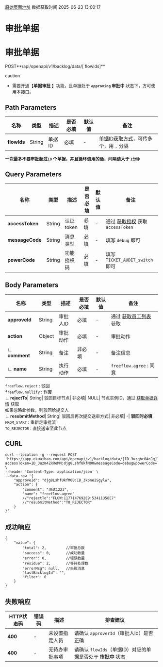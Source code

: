 [原始页面地址](https://docs.ekuaibao.com/docs/open-api/flows/flow-approval)
数据获取时间 2025-06-23 13:00:17

# 审批单据

# 审批单据  
  
POST**/api/openapi/v1/backlog/data/[ flowIds]**

caution

  * 需要开通【**单据审批** 】功能，且单据处于 **`approving` 审批中** 状态下，方可使用本接口。



## Path Parameters​

名称| 类型| 描述| 是否必填| 默认值| 备注  
---|---|---|---|---|---  
**flowIds**|  String| 单据ID| 必填| -| [单据ID获取方式](/docs/open-api/flows/question-answer#%E9%97%AE%E9%A2%98%E4%B8%80)，可传多个，用 `,` 分隔  
**一次最多不要审批超过`10` 个单据，并且循环调用的话，间隔请大于 `1分钟`**  
  
## Query Parameters​

名称| 类型| 描述| 是否必填| 默认值| 备注  
---|---|---|---|---|---  
**accessToken**|  String| 认证token| 必填| -| 通过 [获取授权](/docs/open-api/getting-started/auth) 获取 `accessToken`  
**messageCode**|  String| 消息类型| 必填| -| 填写 `debug` 即可  
**powerCode**|  String| 功能授权码| 必填| -| 填写 `TICKET_AUDIT_switch` 即可  
  
## Body Parameters​

名称| 类型| 描述| 是否必填| 默认值| 备注  
---|---|---|---|---|---  
**approveId**|  String| 审批人ID| 必填| -| 通过 [获取员工列表](/docs/open-api/corporation/get-all-staffs) 获取  
**action**|  Object| 审批动作| 必填| -| 审批动作  
**∟ comment**|  String| 备注| 非必填| -| 备注信息  
**∟ name**|  String| 执行动作| 必填| -| `freeflow.agree` : 同意  
`freeflow.reject` : 驳回  
`freeflow.nullify` : 作废  
**∟ rejectTo**|  String| 驳回目标节点| 非必填| NULL| 节点实例ID，通过 [获取单据详情](/docs/open-api/flows/get-forms-details) 获取  
如果忽略此参数，则驳回给提交人  
**∟ resubmitMethod**|  String| 驳回后再次提交送审方式| 非必填| -| **驳回时必填**  
`FROM_START` : 重新走审批流  
`TO_REJECTOR` : 直接送审至此节点  
  
## CURL​
    
    
    curl --location -g --request POST 'https://app.ekuaibao.com/api/openapi/v1/backlog/data/[ID_3uzqbr0AoJg]?accessToken=ID_3uzm4ZRReMM:djg8LshfUkfM00&messageCode=debug&powerCode=TICKET_AUDIT_switch' \  
    --header 'Content-Type: application/json' \  
    --data-raw '{  
        "approveId": "djg8LshfUkfM00:ID_3kpneISgylw",  
        "action": {  
            "comment": "测试1223",  
            "name": "freeflow.agree"     
            //"rejectTo":"FLOW:1177147692E9:53411358E7"  
            //"resubmitMethod":"TO_REJECTOR"  
        }  
    }'  
    

## 成功响应​
    
    
    {  
        "value": {  
            "total": 2,         //审批总数  
            "success": 0,       //成功数量  
            "error": 0,         //错误数量  
            "residue": 2,       //等待处理数  
            "errorMsg": null,   //失败消息  
            "lastBacklogId": "",   
            "filter": 0  
        }  
    }  
    

## 失败响应​

HTTP状态码| 错误码| 描述| 排查建议  
---|---|---|---  
**400**|  -| 未设置指定人员| 请确认 `approverId`（审批人Id）是否正确  
**400**|  -| 无待办审批事项| 请确认 `flowIds`（单据ID）对应的单据是否处于 **审批中** 状态
